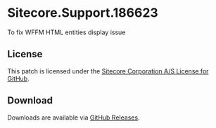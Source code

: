 # Sitecore.Support.186623
To fix WFFM HTML entities display issue

## License  
This patch is licensed under the [Sitecore Corporation A/S License for GitHub](https://github.com/sitecoresupport/Sitecore.Support.186623/blob/master/LICENSE).  

## Download  
Downloads are available via [GitHub Releases](https://github.com/sitecoresupport/Sitecore.Support.186623/releases).  
